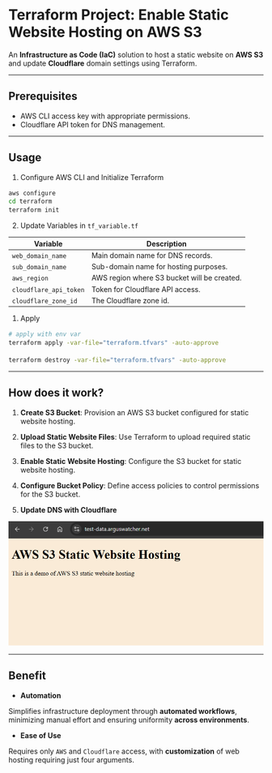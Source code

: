 # Terraform Project: Enable Static Website Hosting on AWS S3

An **Infrastructure as Code (IaC)** solution to host a static website on **AWS S3** and update **Cloudflare** domain settings using Terraform.

---

## Prerequisites

- AWS CLI access key with appropriate permissions.
- Cloudflare API token for DNS management.

---

## Usage

1. Configure AWS CLI and Initialize Terraform

```sh
aws configure
cd terraform
terraform init
```

2. Update Variables in `tf_variable.tf`

| Variable               | Description                                 |
| ---------------------- | ------------------------------------------- |
| `web_domain_name`      | Main domain name for DNS records.           |
| `sub_domain_name`      | Sub-domain name for hosting purposes.       |
| `aws_region`           | AWS region where S3 bucket will be created. |
| `cloudflare_api_token` | Token for Cloudflare API access.            |
| `cloudflare_zone_id`   | The Cloudflare zone id.                     |

1. Apply

```sh
# apply with env var
terraform apply -var-file="terraform.tfvars" -auto-approve

terraform destroy -var-file="terraform.tfvars" -auto-approve
```

---

## How does it work?

1. **Create S3 Bucket**: Provision an AWS S3 bucket configured for static website hosting.

2. **Upload Static Website Files**: Use Terraform to upload required static files to the S3 bucket.

3. **Enable Static Website Hosting**: Configure the S3 bucket for static website hosting.

4. **Configure Bucket Policy**: Define access policies to control permissions for the S3 bucket.

5. **Update DNS with Cloudflare**

![pic](./screenshot02.png)

---

## Benefit

- **Automation**

Simplifies infrastructure deployment through **automated workflows**, minimizing manual effort and ensuring uniformity **across environments**.

- **Ease of Use**

Requires only `AWS` and `Cloudflare` access, with **customization** of web hosting requiring just four arguments.
